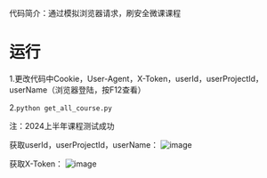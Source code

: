 代码简介：通过模拟浏览器请求，刷安全微课课程

# 运行
1.更改代码中Cookie，User-Agent，X-Token，userId，userProjectId，userName（浏览器登陆，按F12查看）

2.`python get_all_course.py`

注：2024上半年课程测试成功

获取userId，userProjectId，userName：
![image](https://github.com/user-attachments/assets/b62e0c40-3e06-4eea-abc9-f724e271855c)

获取X-Token：
![image](https://github.com/user-attachments/assets/bf83fb75-111b-4b4b-a699-80055bae51fe)
